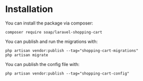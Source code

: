 # Installation
You can install the package via composer:
```
composer require soap/laravel-shopping-cart
```
You can publish and run the migrations with:
```
php artisan vendor:publish --tag="shopping-cart-migrations"
php artisan migrate
```
You can publish the config file with:
```
php artisan vendor:publish --tag="shopping-cart-config"
```
